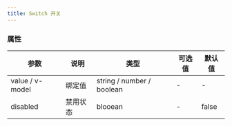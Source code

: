 ```yaml
---
title: Switch 开关
---
```


<script>
  export default {
    data() {
      return {
        value: false,
        value2: false,
        text: false,
        text2: false,
        disabled: false,
        disabled2: true,
        model: "0",
        modules: [
          {
            key: "basic",
            title: "基础用法",
            source: `<ml-switch v-model="value"></ml-switch>
            <ml-switch 
            v-model="value2" 
            active-color="#13ce66" 
            inactive-color="#ff4949" 
            active-text="按月付费" 
            inactive-text="按年付费">
            </ml-switch>`
          },
          {
            key: "text",
            title: "文字描述",
            source: ` <ml-switch v-model="text" active-text="男性" inactive-text="女性">
            </ml-switch>
            <ml-switch v-model="text2" active-color="#13ce66" inactive-color="#ff4949"
              active-text="男性" inactive-text="女性">
            </ml-switch>`
          },
          {
            key: "disabled",
            title: "禁用状态",
            source: ` <ml-switch v-model="disabled" disabled>
            </ml-switch>
            <ml-switch v-model="disabled2" disabled>
            </ml-switch>`
          },
          {
            key: "value",
            title: "扩展value",
            source: `<ml-switch v-model="value" active-color="#13ce66" inactive-color="#ff4949" active-value="100" inactive-value="0">
            </ml-switch>`
          },
        ]
      };
    }
  };
</script>

<block title="Switch 开关" desc="表示两种相互对立的状态间的切换，多用于触发「开/关」。" :modules="modules">
  <template slot="basic">
    <ml-switch v-model="value"></ml-switch>
    <ml-switch v-model="value2" active-color="#13ce66" inactive-color="#ff4949" active-text="按月付费" inactive-text="按年付费">
    </ml-switch>
  </template>
  <template slot="text">
    <ml-switch v-model="text" active-text="男性" inactive-text="女性">
    </ml-switch>
    <ml-switch v-model="text2" active-color="#13ce66" inactive-color="#ff4949" active-text="男性" inactive-text="女性">
    </ml-switch>
  </template>
  <template slot="disabled">
    <ml-switch v-model="disabled" disabled>
    </ml-switch>
    <ml-switch v-model="disabled2" disabled>
    </ml-switch>
  </template>
  <template slot="value">
    <ml-tooltip :content="'Switch value: ' + model" placement="top">
      <ml-switch v-model="model" active-color="#13ce66" inactive-color="#ff4949" active-value="100" inactive-value="0">
      </ml-switch>
    </ml-tooltip>
  </template>
</block>

<style lang="scss">
  .ml-switch {
    margin: 10px 20px;
  }
</style>

### 属性

| 参数 | 说明 | 类型 | 可选值 | 默认值 |
| --------------- | -------- | ------------------------- | ------ | ------ |
| value / v-model | 绑定值 | string / number / boolean | - | - |
| disabled | 禁用状态 | blooean | - | false |